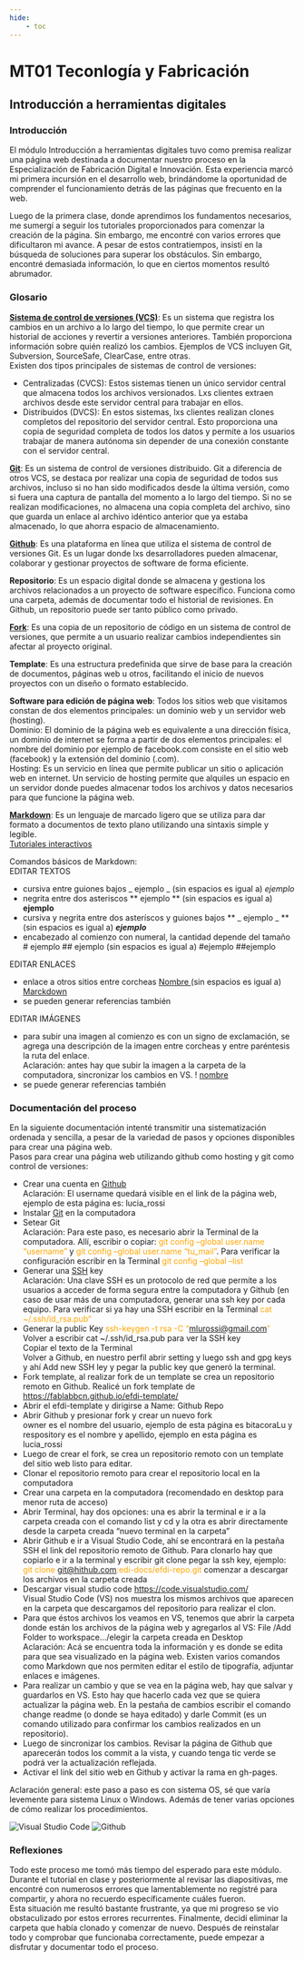 ```yaml
---
hide:
    - toc
---
```


# MT01 Teconlogía y Fabricación 

## **Introducción a herramientas digitales**

### **Introducción**

El módulo Introducción a herramientas digitales tuvo como premisa realizar una página web destinada a documentar nuestro proceso en la Especialización de Fabricación Digital e Innovación. Esta experiencia marcó mi primera incursión en el desarrollo web, brindándome la oportunidad de comprender el funcionamiento detrás de las páginas que frecuento en la web. 

Luego de la primera clase, donde aprendimos los fundamentos necesarios, me sumergí a seguir los  tutoriales proporcionados para comenzar la creación de la página. Sin embargo, me encontré con varios errores que dificultaron mi avance. A pesar de estos contratiempos, insistí en la búsqueda de soluciones para superar los obstáculos. Sin embargo, encontré demasiada información, lo que en ciertos momentos resultó abrumador. 


### **Glosario**

**[Sistema de control de versiones (VCS)](https://git-scm.com/book/en/v2/Getting-Started-About-Version-Control)**: Es un sistema que registra los cambios en un archivo a lo largo del tiempo, lo que permite crear un historial de acciones y revertir a versiones anteriores. También proporciona información sobre quién realizó los cambios. Ejemplos de VCS incluyen Git, Subversion, SourceSafe, ClearCase, entre otras. <br>
Existen dos tipos principales de sistemas de control de versiones: <br>
* Centralizadas (CVCS): Estos sistemas tienen un único servidor central que almacena todos los archivos versionados. Lxs clientes extraen archivos desde este servidor central para trabajar en ellos. <br>
* Distribuidos (DVCS): En estos sistemas, lxs clientes realizan clones completos del repositorio del servidor central. Esto proporciona una copia de seguridad completa de todos los datos y permite a los usuarios trabajar de manera autónoma sin depender de una conexión constante con el servidor central. 

**[Git](https://git-scm.com/video/what-is-git)**: Es un sistema de control de versiones distribuido. Git a diferencia de otros VCS, se destaca por realizar una copia de seguridad de todos sus archivos, incluso si no han sido modificados desde la última versión, como si fuera una captura de pantalla del momento a lo largo del tiempo. Si no se realizan modificaciones, no almacena una copia completa del archivo, sino que guarda un enlace al archivo idéntico anterior que ya estaba almacenado, lo que ahorra espacio de almacenamiento. 

**[Github](https://docs.github.com/es/get-started)**: Es una plataforma en línea que utiliza el sistema de control de versiones Git. Es un lugar donde lxs desarrolladores pueden almacenar, colaborar y gestionar proyectos de software de forma eficiente.

**Repositorio**: Es un espacio digital donde se almacena y gestiona los archivos relacionados a un proyecto de software específico. Funciona como una carpeta, además de documentar todo el historial de revisiones. En Github, un repositorio puede ser tanto público como privado. 

**[Fork](https://docs.github.com/es/pull-requests/collaborating-with-pull-requests/wor)**: Es una copia de un repositorio de código en un sistema de control de versiones, que permite a un usuario realizar cambios independientes sin afectar al proyecto original. 

**Template**: Es una estructura predefinida que sirve de base para la creación de documentos, páginas web u otros, facilitando el inicio de nuevos proyectos con un diseño o formato establecido. 

**Software para edición de página web**: Todos los sitios web que visitamos constan de dos elementos principales: un dominio web y un servidor web (hosting).  <br>
Dominio: El dominio de la página web es equivalente a una dirección física, un dominio de internet se forma a partir de dos elementos principales: el nombre del dominio por ejemplo de facebook.com consiste en el sitio web (facebook) y la extensión del dominio (.com).  <br>
Hosting: Es un servicio en línea que permite publicar un sitio o aplicación web en internet. Un servicio de hosting permite que alquiles un espacio en un servidor donde puedes almacenar todos los archivos y datos necesarios para que funcione la página web. 

**[Markdown](https://markdown.es/)**: Es un lenguaje de marcado ligero que se utiliza para dar formato a documentos de texto plano utilizando una sintaxis simple y legible. <br>
[Tutoriales interactivos](https://www.markdowntutorial.com/es/)

Comandos básicos de Markdown: <br>
EDITAR TEXTOS <br>
* cursiva entre guiones bajos _ ejemplo _ (sin espacios es igual a) _ejemplo_ <br>
* negrita entre dos asteriscos ** ejemplo ** (sin espacios es igual a) **ejemplo** <br>
* cursiva y negrita entre dos asteríscos y guiones bajos ** _ ejemplo _ ** (sin espacios es igual a) **_ejemplo_** <br>
* encabezado al comienzo con numeral, la cantidad depende del tamaño # ejemplo ## ejemplo (sin espacios es igual a) #ejemplo ##ejemplo  <br>

EDITAR ENLACES <br>
* enlace a otros sitios entre corcheas [ Nombre ]( link ) (sin espacios es igual a) [Marckdown](https://markdown.es/) <br>
* se pueden generar referencias también 

EDITAR IMÁGENES <br>
* para subir una imagen al comienzo es con un signo de exclamación, se agrega una descripción de la imagen entre corcheas y entre paréntesis la ruta del enlace. <br> Aclaración: antes hay que subir la imagen a la carpeta de la computadora, sincronizar los cambios en VS. ! [ nombre ]( link ) <br>
* se puede generar referencias también


### **Documentación del proceso**

En la siguiente documentación intenté transmitir una sistematización ordenada y sencilla, a pesar de la variedad de pasos y opciones disponibles para crear una página web. <br>
Pasos para crear una página web utilizando github como hosting y git como control de versiones:

* Crear una cuenta en [Github](https://docs.github.com) <br>
Aclaración: El username quedará visible en el link de la página web, ejemplo de esta página es: lucia_rossi <br>
* Instalar [Git](https://git-scm.com/) en la computadora <br>
* Setear Git <br>
Aclaración: Para este paso, es necesario abrir la Terminal de la computadora. Allí, escribir o copiar: <font color='orange'>git config –global user.name “username”</font> y <font color='orange'>git config –global user.name “tu_mail”</font>. Para verificar la configuración escribir en la Terminal <font color='orange'>git config –global –list</font> <br>
* Generar una [SSH](https://docs.github.com/es/authentication/connecting-to-github-with-ssh/adding-a-new-ssh-key-to-your-github-account) key <br>
Aclaración: Una clave SSH es un protocolo de red que permite a los usuarios a acceder de forma segura entre la computadora y Github (en caso de usar más de una computadora, generar una ssh key por cada equipo. Para verificar si ya hay una SSH escribir en la Terminal <font color='orange'>cat ~/.ssh/id_rsa.pub”</font> <br>
* Generar la public Key <font color='orange'>ssh-keygen -t rsa -C “mlurossi@gmail.com”</font> <br>
Volver a escribir cat ~/.ssh/id_rsa.pub para ver la SSH key <br>
Copiar el texto de la Terminal  <br>
Volver a Github, en nuestro perfil abrir setting y luego ssh and gpg keys y ahí Add new SSH ley y pegar la public key que generó la terminal. <br>
* Fork template, al realizar fork de un template se crea un repositorio remoto en Github. Realicé un fork template de https://fablabbcn.github.io/efdi-template/ <br>
* Abrir el efdi-template y dirigirse a Name: Github Repo <br>
* Abrir Github y presionar fork y crear un nuevo fork <br>
owner es el nombre del usuario, ejemplo de esta página es bitacoraLu y respository es el nombre y apellido, ejemplo en esta página es lucia_rossi <br>
* Luego de crear el fork, se crea un repositorio remoto con un template del sitio web listo para editar. <br>
* Clonar el repositorio remoto para crear el repositorio local en la computadora <br> 
* Crear una carpeta en la computadora (recomendado en desktop para menor ruta de acceso) <br>
* Abrir Terminal, hay dos opciones: una es abrir la terminal e ir a la carpeta creada con el comando list y cd y la otra es abrir directamente desde la carpeta creada “nuevo terminal en la carpeta” <br>
* Abrir Github e ir a Visual Studio Code, ahí se encontrará en la pestaña SSH el link del repositorio remoto de Github. Para clonarlo hay que copiarlo e ir a la terminal y escribir git clone pegar la ssh key, ejemplo: <font color='orange'>git clone git@hithub.com:edi-docs/efdi-repo.git</font> comenzar a descargar los archivos en la carpeta creada <br>
* Descargar visual studio code https://code.visualstudio.com/ <br>
Visual Studio Code (VS) nos muestra los mismos archivos que aparecen en la carpeta que descargamos del repositorio para realizar el clon. <br>
* Para que éstos archivos los veamos en VS, tenemos que abrir la carpeta donde están los archivos de la página web y agregarlos al VS: File /Add Folder to workspace…/elegir la carpeta creada en Desktop <br>
Aclaración: Acá se encuentra toda la información y es donde se edita para que sea visualizado en la página web. Existen varios comandos como Markdown que nos permiten editar el estilo de tipografía, adjuntar enlaces e imágenes. <br>
* Para realizar un cambio y que se vea en la página web, hay que salvar y guardarlos en VS. Esto hay que hacerlo cada vez que se quiera actualizar la página web. En la pestaña de cambios escribir el comando change readme (o donde se haya editado) y darle Commit (es un comando utilizado para confirmar los cambios realizados en un repositorio). <br>
* Luego de sincronizar los cambios. Revisar la página de Github que aparecerán todos los commit a la vista, y cuando tenga tic verde se podrá ver la actualización reflejada. <br>
* Activar el link del sitio web en Github y activar la rama en gh-pages.

Aclaración general: este paso a paso es con sistema OS, sé que varía levemente para sistema Linux o Windows. Además de tener varias opciones de cómo realizar los procedimientos. 

![Visual Studio Code](../images/MT01/vs.png)
![Github](../images/MT01/github.png)

### **Reflexiones**

Todo este proceso me tomó más tiempo del esperado para este módulo. Durante el tutorial en clase y posteriormente al revisar las diapositivas, me encontré con numerosos errores que lamentablemente no registré para compartir, y ahora no recuerdo específicamente cuáles fueron. <br> 
Esta situación me resultó bastante frustrante, ya que mi progreso se vio obstaculizado por estos errores recurrentes. Finalmente, decidí eliminar la carpeta que había clonado y comenzar de nuevo. Después de reinstalar todo y comprobar que funcionaba correctamente, puede empezar a disfrutar y documentar todo el proceso. 

